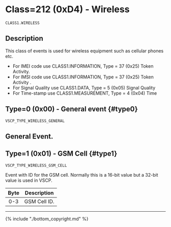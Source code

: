 # Class=212 (0xD4) - Wireless

    CLASS1.WIRELESS

## Description

This class of events is used for wireless equipment such as cellular phones etc.


*  For IMEI code use CLASS1.INFORMATION, Type = 37 (0x25) Token Activity.
*  For IMSI code use CLASS1.INFORMATION, Type = 37 (0x25) Token Activity .
*  For Signal Quality use CLASS1.DATA, Type = 5 (0x05) Signal Quality
*  For Time-stamp use CLASS1.MEASUREMENT, Type = 4 (0x04) Time

## Type=0 (0x00) - General event {#type0}
    VSCP_TYPE_WIRELESS_GENERAL
General Event.
----

## Type=1 (0x01) - GSM Cell {#type1}
    VSCP_TYPE_WIRELESS_GSM_CELL
Event with ID for the GSM cell. Normally this is a 16-bit value but a 32-bit value is used in VSCP. 

 | Byte | Description  | 
 | :----: | -----------  | 
 | 0-3  | GSM Cell ID. | 
----

{% include "./bottom_copyright.md" %}